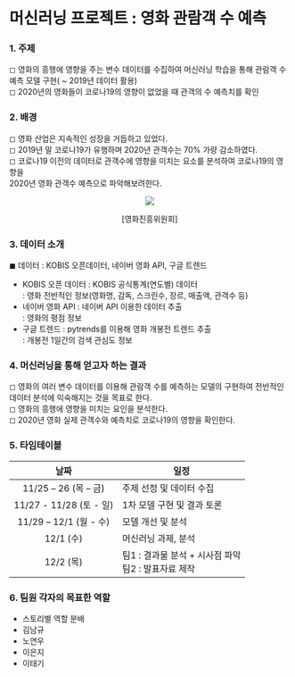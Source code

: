 # 머신러닝 프로젝트 : 영화 관람객 수 예측

### 1. 주제
◻ 영화의 흥행에 영향을 주는 변수 데이터를 수집하여 머신러닝 학습을 통해 관람객 수 예측 모델 구현( ~ 2019년 데이터 활용)</br>
◻ 2020년의 영화들이 코로나19의 영향이 없었을 때 관객의 수 예측치를 확인
 
### 2. 배경
◻ 영화 산업은 지속적인 성장을 거듭하고 있었다. </br>
◻ 2019년 말 코로나19가 유행하며 2020년 관객수는 70% 가량 감소하였다.</br>
◻ 코로나19 이전의 데이터로 관객수에 영향을 미치는 요소를 분석하여 코로나19의 영향을 </br>
2020년 영화 관객수 예측으로 파악해보려한다.

<p align="center"><img src="https://lh3.googleusercontent.com/0O2qnkN7_RpY9Hi2b5xrYtJX0WXMHKOPZGR4fQBTf_MewXwYLrAAqEr8816mNl_SO0k7C8WPK2hD08S7G36nWEmOEhanIaXgscJxpks4oIvzGThMRsEdPOIYIvij1vB4FPi8jTHB"></p>  
<p align="center">[영화진흥위원회]</p>


### 3. 데이터 소개
◼ 데이터 : KOBIS 오픈데이터, 네이버 영화 API, 구글 트렌드</br>
  - KOBIS 오픈 데이터 : KOBIS 공식통계(연도별) 데이터	</br>
     : 영화 전반적인 정보(영화명, 감독, 스크린수, 장르, 매출액, 관객수 등)
  - 네이버 영화 API : 네이버 API 이용한 데이터 추출</br>
     :  영화의 평점 정보
  - 구글 트렌드 : pytrends를 이용해 영화 개봉전 트렌드 추출</br>
     : 개봉전 1일간의 검색 관심도 정보

### 4. 머신러닝을 통해 얻고자 하는 결과
◻ 영화의 여러 변수 데이터를 이용해 관람객 수를 예측하는 모델의 구현하여 전반적인 데이터 분석에 익숙해지는 것을 목표로 한다.</br>
◻ 영화의 흥행에 영향을 미치는 요인을 분석한다.</br>
◻ 2020년 영화 실제 관객수와  예측치로 코로나19의 영향을 확인한다.</br>

### 5. 타임테이블
  |날짜| <center>일정</center> |
  |:--------------------:|------------------------------|
  |11/25 – 26 (목 – 금)|주제 선정 및 데이터 수집|
  |11/27 - 11/28 (토 - 일)|1차 모델 구현 및 결과 토론|
  |11/29 – 12/1 (월 - 수)|모델 개선 및 분석|
  |12/1 (수)|머신러닝 과제, 분석|
  |12/2 (목)|팀1 : 결과물 분석 + 시사점 파악</br>팀2 : 발표자료 제작|

 
### 6. 팀원 각자의 목표한 역할
  - 스토리별 역할 분배
  - 김남규
  - 노연우
  - 이은지
  - 이태기

